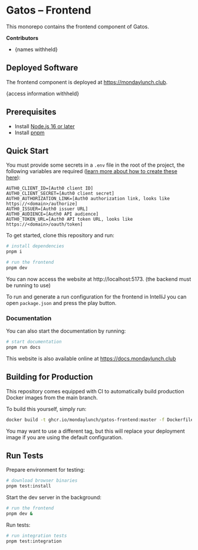 # Gatos – Frontend

This monorepo contains the frontend component of Gatos.

**Contributors**

- {names withheld}

## Deployed Software

The frontend component is deployed at https://mondaylunch.club.

{access information withheld}

## Prerequisites

- Install [Node.js 16 or later](https://nodejs.org/en/)
- Install [pnpm](https://pnpm.io/installation)

## Quick Start

You must provide some secrets in a `.env` file in the root of the project, the following variables are required ([learn more about how to create these here](https://docs.mondaylunch.club/deployment)):

```dotenv
AUTH0_CLIENT_ID=[Auth0 client ID]
AUTH0_CLIENT_SECRET=[Auth0 client secret]
AUTH0_AUTHORIZATION_LINK=[Auth0 authorization link, looks like https://<domain>/authorize]
AUTH0_ISSUER=[Auth0 issuer URL]
AUTH0_AUDIENCE=[Auth0 API audience]
AUTH0_TOKEN_URL=[Auth0 API token URL, looks like https://<domain>/oauth/token]
```

To get started, clone this repository and run:

```bash
# install dependencies
pnpm i

# run the frontend
pnpm dev
```

You can now access the website at http://localhost:5173. (the backend must be running to use)

To run and generate a run configuration for the frontend in IntelliJ you can open `package.json` and press the play button.

### Documentation

You can also start the documentation by running:

```bash
# start documentation
pnpm run docs
```

This website is also available online at https://docs.mondaylunch.club

## Building for Production

This repository comes equipped with CI to automatically build production Docker images from the main branch.

To build this yourself, simply run:

```bash
docker build -t ghcr.io/mondaylunch/gatos-frontend:master -f Dockerfile .
```

You may want to use a different tag, but this will replace your deployment image if you are using the default configuration.

## Run Tests

Prepare environment for testing:

```bash
# download browser binaries
pnpm test:install
```


Start the dev server in the background:

```bash
# run the frontend
pnpm dev &
```

Run tests:

```bash
# run integration tests
pnpm test:integration
```
